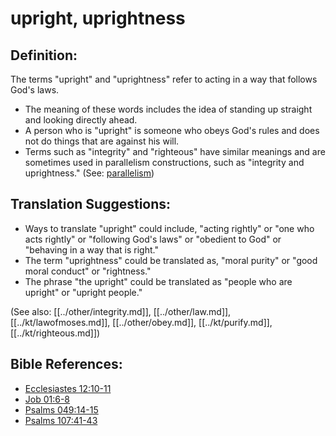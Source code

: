 # upright, uprightness #

## Definition: ##

The terms "upright" and "uprightness" refer to acting in a way that follows God's laws.

* The meaning of these words includes the idea of standing up straight and looking directly ahead.
* A person who is "upright" is someone who obeys God's rules and does not do things that are against his will.
* Terms such as "integrity" and "righteous" have similar meanings and are sometimes used in parallelism constructions, such as "integrity and uprightness."  (See: [parallelism](en/ta-vol1/translate/man/figs-parallelism))

## Translation Suggestions: ##

* Ways to translate "upright" could include, "acting rightly" or "one who acts rightly" or "following God's laws" or "obedient to God" or "behaving in a way that is right."
* The term "uprightness" could be translated as, "moral purity" or "good moral conduct" or "rightness."
* The phrase "the upright" could be translated as "people who are upright" or "upright people."

(See also: [[../other/integrity.md]], [[../other/law.md]], [[../kt/lawofmoses.md]], [[../other/obey.md]], [[../kt/purify.md]], [[../kt/righteous.md]])

## Bible References: ##

* [Ecclesiastes 12:10-11](en/tn/ecc/help/12/10)
* [Job 01:6-8](en/tn/job/help/01/06)
* [Psalms 049:14-15](en/tn/psa/help/49/14)
* [Psalms 107:41-43](en/tn/psa/help/107/41)